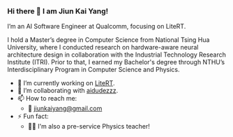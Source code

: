 ### Hi there 👋 I am Jiun Kai Yang!

<!--
**KelvinYang0320/KelvinYang0320** is a ✨ _special_ ✨ repository because its `README.md` (this file) appears on your GitHub profile.

Here are some ideas to get you started:
-->
I’m an AI Software Engineer at Qualcomm, focusing on LiteRT.

I hold a Master’s degree in Computer Science from National Tsing Hua University, where I conducted research on hardware-aware neural architecture design in collaboration with the Industrial Technology Research Institute (ITRI). Prior to that, I earned my Bachelor's degree through NTHU’s Interdisciplinary Program in Computer Science and Physics.</br>
- 🔭 I’m currently working on [LiteRT](https://github.com/google-ai-edge/LiteRT).
- 👯 I’m collaborating with [aidudezzz](https://github.com/aidudezzz).
- 📫 How to reach me:
  * :email: jiunkaiyang@gmail.com
- ⚡ Fun fact: 
  * :man_teacher: I'm also a pre-service Physics teacher!
